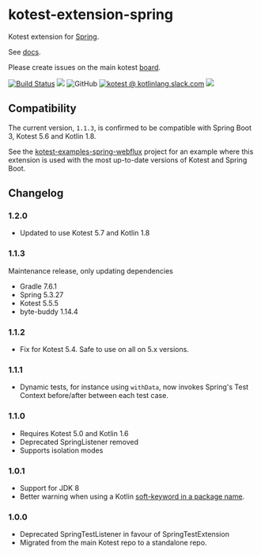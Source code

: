 # kotest-extension-spring

Kotest extension for [Spring](https://spring.io/projects/spring-framework/).

See [docs](https://kotest.io/docs/extensions/spring.html).

Please create issues on the main kotest [board](https://github.com/kotest/kotest/issues).

[![Build Status](https://github.com/kotest/kotest-extensions-spring/workflows/master/badge.svg)](https://github.com/kotest/kotest-extensions-spring/actions)
[<img src="https://img.shields.io/maven-central/v/io.kotest.extensions/kotest-extensions-spring.svg?label=latest%20release"/>](http://search.maven.org/#search|ga|1|kotest-extensions-spring)
![GitHub](https://img.shields.io/github/license/kotest/kotest-extensions-spring)
[![kotest @ kotlinlang.slack.com](https://img.shields.io/static/v1?label=kotlinlang&message=kotest&color=blue&logo=slack)](https://kotlinlang.slack.com/archives/CT0G9SD7Z)
[<img src="https://img.shields.io/nexus/s/https/s01.oss.sonatype.org/io.kotest.extensions/kotest-extensions-spring.svg?label=latest%20snapshot"/>](https://s01.oss.sonatype.org/content/repositories/snapshots/io/kotest/extensions/kotest-extensions-spring/)

## Compatibility
The current version, `1.1.3`, is confirmed to be compatible with Spring Boot 3, Kotest 5.6 and Kotlin 1.8.

See the [kotest-examples-spring-webflux](https://github.com/kotest/kotest-examples-spring-webflux) project for an
example where this extension is used with the most up-to-date versions of Kotest and Spring Boot.

## Changelog

### 1.2.0

* Updated to use Kotest 5.7 and Kotlin 1.8

### 1.1.3

Maintenance release, only updating dependencies
* Gradle 7.6.1
* Spring 5.3.27
* Kotest 5.5.5
* byte-buddy 1.14.4

### 1.1.2

* Fix for Kotest 5.4. Safe to use on all on 5.x versions.

### 1.1.1

* Dynamic tests, for instance using `withData`, now invokes Spring's Test Context before/after between each test case.

### 1.1.0

* Requires Kotest 5.0 and Kotlin 1.6
* Deprecated SpringListener removed
* Supports isolation modes

### 1.0.1

* Support for JDK 8
* Better warning when using a Kotlin [soft-keyword in a package name](https://github.com/kotest/kotest/issues/2489).

### 1.0.0

* Deprecated SpringTestListener in favour of SpringTestExtension
* Migrated from the main Kotest repo to a standalone repo.
